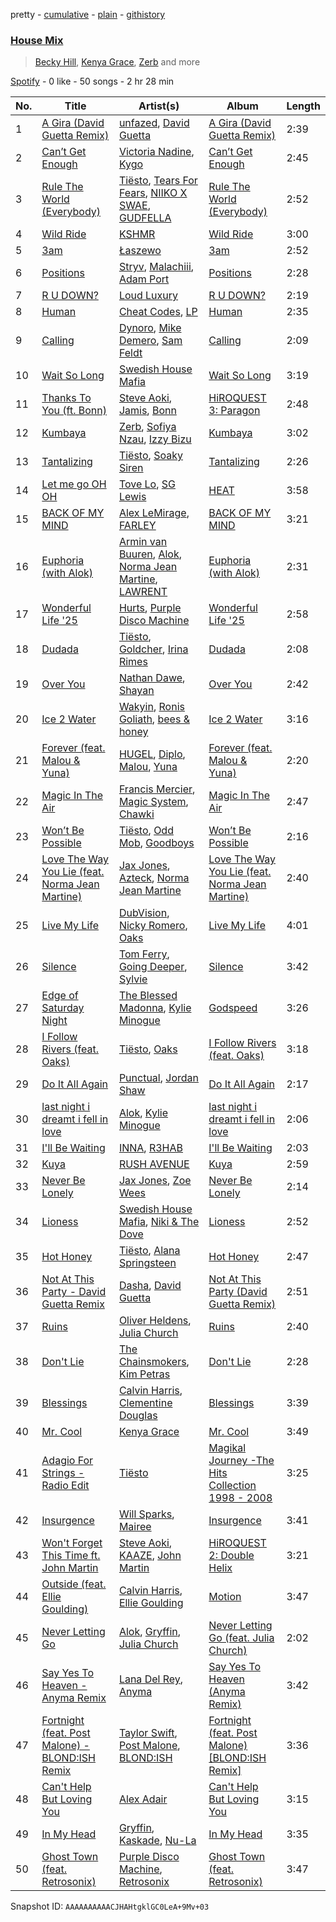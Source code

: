 pretty - [cumulative](/playlists/cumulative/37i9dQZF1EQpoj8u9Hn81e.md) - [plain](/playlists/plain/37i9dQZF1EQpoj8u9Hn81e) - [githistory](https://github.githistory.xyz/mdn522/spotify-playlist-archive/blob/main/playlists/plain/37i9dQZF1EQpoj8u9Hn81e)

### [House Mix](https://open.spotify.com/playlist/37i9dQZF1EQpoj8u9Hn81e)

> <a href=spotify:playlist:37i9dQZF1EIVOsAqNJ1dx9>Becky Hill</a>, <a href=spotify:playlist:37i9dQZF1EIYZboq0pDbw8>Kenya Grace</a>, <a href=spotify:playlist:37i9dQZF1EIXh46BFuyyfA>Zerb</a> and more

[Spotify](https://open.spotify.com/user/spotify) - 0 like - 50 songs - 2 hr 28 min

| No. | Title | Artist(s) | Album | Length |
|---|---|---|---|---|
| 1 | [A Gira \(David Guetta Remix\)](https://open.spotify.com/track/2AZVoftjLl883aKfk8wSJn) | [unfazed](https://open.spotify.com/artist/6Wum1TGlR5ndmClcDmHeg0), [David Guetta](https://open.spotify.com/artist/1Cs0zKBU1kc0i8ypK3B9ai) | [A Gira \(David Guetta Remix\)](https://open.spotify.com/album/2AFJKP1Leyqf3hyxabUppZ) | 2:39 |
| 2 | [Can’t Get Enough](https://open.spotify.com/track/6zY829UlOMYoOIULHiGIZz) | [Victoria Nadine](https://open.spotify.com/artist/59ha4Qt5jtbrFQljKZrx8K), [Kygo](https://open.spotify.com/artist/23fqKkggKUBHNkbKtXEls4) | [Can’t Get Enough](https://open.spotify.com/album/3AjPHQqgkjcqwhpRxwiFP2) | 2:45 |
| 3 | [Rule The World \(Everybody\)](https://open.spotify.com/track/2f2dRxjiUOoV5qhZFbnVO6) | [Tiësto](https://open.spotify.com/artist/2o5jDhtHVPhrJdv3cEQ99Z), [Tears For Fears](https://open.spotify.com/artist/4bthk9UfsYUYdcFyqxmSUU), [NIIKO X SWAE](https://open.spotify.com/artist/7ui1kBUIbujvJnIXxDjoWz), [GUDFELLA](https://open.spotify.com/artist/3KjZMSSy0BaCVdvL0VABRO) | [Rule The World \(Everybody\)](https://open.spotify.com/album/6Br9xGHQxq9VrTjsiYJ7NJ) | 2:52 |
| 4 | [Wild Ride](https://open.spotify.com/track/6MNUgYj2zReIKveWUBY2uD) | [KSHMR](https://open.spotify.com/artist/2wX6xSig4Rig5kZU6ePlWe) | [Wild Ride](https://open.spotify.com/album/0Gvqxk76tbtQaIDySOUpaT) | 3:00 |
| 5 | [3am](https://open.spotify.com/track/7qAuCJDxFwt6Zp8WWVK15h) | [Łaszewo](https://open.spotify.com/artist/6jxGLrn1I14RIeRYodOpLN) | [3am](https://open.spotify.com/album/4iwqQzA2I4bjGedTQjCKQV) | 2:52 |
| 6 | [Positions](https://open.spotify.com/track/3nnStd7PMGgrN0tfmdhv3j) | [Stryv](https://open.spotify.com/artist/6XjgqvaVLUib6lCerbZrYD), [Malachiii](https://open.spotify.com/artist/37lTKHi901VnwngQ7C8noT), [Adam Port](https://open.spotify.com/artist/2loEsOijJ6XiGzWYFXMIRk) | [Positions](https://open.spotify.com/album/3PrRNJ8J2SsqlPjjNvDeah) | 2:28 |
| 7 | [R U DOWN?](https://open.spotify.com/track/7DPGoEqSqJb8DuMjlwPCaD) | [Loud Luxury](https://open.spotify.com/artist/6t1gpxYbY8OlLA7D2RiikQ) | [R U DOWN?](https://open.spotify.com/album/0U4SQdmsqFF9dEeX2lzqKd) | 2:19 |
| 8 | [Human](https://open.spotify.com/track/3QV6KLr9VXTDMRLW0OSMUA) | [Cheat Codes](https://open.spotify.com/artist/7DMveApC7UnC2NPfPvlHSU), [LP](https://open.spotify.com/artist/0J7U24vlOOIeMpuaO6Q85A) | [Human](https://open.spotify.com/album/572MbsTP9h95W06jzXL1W2) | 2:35 |
| 9 | [Calling](https://open.spotify.com/track/470PN5CnJESugNjH3BUbGz) | [Dynoro](https://open.spotify.com/artist/3v6Ji4uoWtKRkhuDUaxi9n), [Mike Demero](https://open.spotify.com/artist/6rC45dneYNC1ulqOz12cyK), [Sam Feldt](https://open.spotify.com/artist/20gsENnposVs2I4rQ5kvrf) | [Calling](https://open.spotify.com/album/5mjzpW4bXDMFzz6OonCFaQ) | 2:09 |
| 10 | [Wait So Long](https://open.spotify.com/track/1UlkpIKiVchDMB03AN6LmT) | [Swedish House Mafia](https://open.spotify.com/artist/1h6Cn3P4NGzXbaXidqURXs) | [Wait So Long](https://open.spotify.com/album/4iJYUempAYp2xtPrUX5qKl) | 3:19 |
| 11 | [Thanks To You \(ft\. Bonn\)](https://open.spotify.com/track/61A4UoD4FQhCJOlIJlfmnz) | [Steve Aoki](https://open.spotify.com/artist/77AiFEVeAVj2ORpC85QVJs), [Jamis](https://open.spotify.com/artist/2SdcyCKXwjtQJymVLGyBlx), [Bonn](https://open.spotify.com/artist/7Io0XduXk7aOHFHA7sLru2) | [HiROQUEST 3: Paragon](https://open.spotify.com/album/0SZQbOi7KSqnvTu6l7d9YR) | 2:48 |
| 12 | [Kumbaya](https://open.spotify.com/track/4y6rZU5JCcDrksYDq7CMAY) | [Zerb](https://open.spotify.com/artist/6mDl7lQiLxT0iQ8LYhAlWy), [Sofiya Nzau](https://open.spotify.com/artist/5Y2FS5YbGf7yRDumzD5nY3), [Izzy Bizu](https://open.spotify.com/artist/6b5YOgXIliAozdo49vUCJQ) | [Kumbaya](https://open.spotify.com/album/7oZ3sI01WJZqdo1ijWxKrO) | 3:02 |
| 13 | [Tantalizing](https://open.spotify.com/track/799db91cR00On6N158VLHS) | [Tiësto](https://open.spotify.com/artist/2o5jDhtHVPhrJdv3cEQ99Z), [Soaky Siren](https://open.spotify.com/artist/1XWxrP7USdeZ3LKlXxdhpC) | [Tantalizing](https://open.spotify.com/album/6zE4ILhnXYqXot6bVh2k0C) | 2:26 |
| 14 | [Let me go OH OH](https://open.spotify.com/track/1Bsj770Tk7TNGMuvNCYWZp) | [Tove Lo](https://open.spotify.com/artist/4NHQUGzhtTLFvgF5SZesLK), [SG Lewis](https://open.spotify.com/artist/0GG2cWaonE4JPrjcCCQ1EG) | [HEAT](https://open.spotify.com/album/5xBJBxfQFowtJ5yq7MnXMG) | 3:58 |
| 15 | [BACK OF MY MIND](https://open.spotify.com/track/2KICDTj8KkODjuit7v4AK6) | [Alex LeMirage](https://open.spotify.com/artist/2fYtH8OoLTeDIicmFH9dNu), [FARLEY](https://open.spotify.com/artist/7uYA1SvZLemlrGJxyqdf4O) | [BACK OF MY MIND](https://open.spotify.com/album/19uIrDTrWHNYP4uqmUNVcE) | 3:21 |
| 16 | [Euphoria \(with Alok\)](https://open.spotify.com/track/2Fv1x10CiHukDdu96CYeHc) | [Armin van Buuren](https://open.spotify.com/artist/0SfsnGyD8FpIN4U4WCkBZ5), [Alok](https://open.spotify.com/artist/0NGAZxHanS9e0iNHpR8f2W), [Norma Jean Martine](https://open.spotify.com/artist/2fsk4VlJdNF6G8cCMDrrzB), [LAWRENT](https://open.spotify.com/artist/0O9m6ZuAAvUOhT6OgbtAmI) | [Euphoria \(with Alok\)](https://open.spotify.com/album/3lFUdKS5aaxORrnAzj7XIp) | 2:31 |
| 17 | [Wonderful Life '25](https://open.spotify.com/track/3HiwSiBqwXHy20VUVv44We) | [Hurts](https://open.spotify.com/artist/3w4VAlllkAWI6m0AV0Gn6a), [Purple Disco Machine](https://open.spotify.com/artist/2WBJQGf1bT1kxuoqziH5g4) | [Wonderful Life '25](https://open.spotify.com/album/1AF8ip6XRTWQkN1y5rQm2a) | 2:58 |
| 18 | [Dudada](https://open.spotify.com/track/1GENOPUqhM4POXH65ZnqZm) | [Tiësto](https://open.spotify.com/artist/2o5jDhtHVPhrJdv3cEQ99Z), [Goldcher](https://open.spotify.com/artist/1n9K41Jye8s8F0z1hb1Qhz), [Irina Rimes](https://open.spotify.com/artist/1OQa8VMULlbmbFmDcdfBZj) | [Dudada](https://open.spotify.com/album/6IvbfG3vczBLqQITICdpKR) | 2:08 |
| 19 | [Over You](https://open.spotify.com/track/0GWpFejiwi53OSfiyXyIDJ) | [Nathan Dawe](https://open.spotify.com/artist/2gduEC76ry33RVurAvT05p), [Shayan](https://open.spotify.com/artist/5pOyB5GTPmBekPeDXbAuac) | [Over You](https://open.spotify.com/album/5HajT51f4NCbAIANcVrlIe) | 2:42 |
| 20 | [Ice 2 Water](https://open.spotify.com/track/697Ub7j26uCkn3VtWSucG3) | [Wakyin](https://open.spotify.com/artist/2CnJJITnV40TB5UtCRhwIZ), [Ronis Goliath](https://open.spotify.com/artist/7ab3brrz3yehEwzYJf7F8t), [bees & honey](https://open.spotify.com/artist/2OFij1ppCwYFCOTq7vzafi) | [Ice 2 Water](https://open.spotify.com/album/07QpZOg940gjr7NqqtdPTd) | 3:16 |
| 21 | [Forever \(feat\. Malou & Yuna\)](https://open.spotify.com/track/0WS1qLcXKsCGt5e3dqq30S) | [HUGEL](https://open.spotify.com/artist/5PlfkPxwCpRRWQJBxCa0By), [Diplo](https://open.spotify.com/artist/5fMUXHkw8R8eOP2RNVYEZX), [Malou](https://open.spotify.com/artist/5mU7ohKXRejACFS8eZIixp), [Yuna](https://open.spotify.com/artist/3kHVioJpVxlazAAKQ64pC1) | [Forever \(feat\. Malou & Yuna\)](https://open.spotify.com/album/4nXpTQXjFGtB5n3vC76IBR) | 2:20 |
| 22 | [Magic In The Air](https://open.spotify.com/track/29CvrDmscTVF9tD5Pyd8hQ) | [Francis Mercier](https://open.spotify.com/artist/44qAhQu52dYKcHOFQd3esf), [Magic System](https://open.spotify.com/artist/6MvRVq0CtpQQlwnIiszV8F), [Chawki](https://open.spotify.com/artist/79b2ipSR68Uf9EzA438KZt) | [Magic In The Air](https://open.spotify.com/album/6xqtYll27YUCy4amaLlByu) | 2:47 |
| 23 | [Won’t Be Possible](https://open.spotify.com/track/20kaCbdgkJRUPniPVZgsoR) | [Tiësto](https://open.spotify.com/artist/2o5jDhtHVPhrJdv3cEQ99Z), [Odd Mob](https://open.spotify.com/artist/4qLwtWhlhyAoQ4S9mSrDW9), [Goodboys](https://open.spotify.com/artist/2nm38smINjms1LtczR0Cei) | [Won’t Be Possible](https://open.spotify.com/album/6AsH075qDhDhjb7S56zY7p) | 2:16 |
| 24 | [Love The Way You Lie \(feat\. Norma Jean Martine\)](https://open.spotify.com/track/0KEQ6X89UPO4wUFjLoIERl) | [Jax Jones](https://open.spotify.com/artist/4Q6nIcaBED8qUel8bBx6Cr), [Azteck](https://open.spotify.com/artist/13NpuESz6tlK819yBs0PuS), [Norma Jean Martine](https://open.spotify.com/artist/2fsk4VlJdNF6G8cCMDrrzB) | [Love The Way You Lie \(feat\. Norma Jean Martine\)](https://open.spotify.com/album/5P3i2e0G7OZFlHW6k01qNE) | 2:40 |
| 25 | [Live My Life](https://open.spotify.com/track/2a0Az8oSMkiZjOpWNzXICs) | [DubVision](https://open.spotify.com/artist/3XINWZaloea97SIRiyTJxX), [Nicky Romero](https://open.spotify.com/artist/5ChF3i92IPZHduM7jN3dpg), [Oaks](https://open.spotify.com/artist/1X2sRzO3K7Uvry9JWbG2iO) | [Live My Life](https://open.spotify.com/album/7C4dHLELP7ivO6HXeLltK3) | 4:01 |
| 26 | [Silence](https://open.spotify.com/track/3JvijFDDd3fUj4DZxcGw0l) | [Tom Ferry](https://open.spotify.com/artist/7nLgDxwtRUTbagZKa9aaVA), [Going Deeper](https://open.spotify.com/artist/2SHmJ9pvh1h1TXu2WulzL4), [Sylvie](https://open.spotify.com/artist/65ZxzibB1frczfKSahNg5R) | [Silence](https://open.spotify.com/album/0ZWIMOsnBMBlTihsaKpfn4) | 3:42 |
| 27 | [Edge of Saturday Night](https://open.spotify.com/track/2Ti9DOQRFRsrD1TIA3VjKw) | [The Blessed Madonna](https://open.spotify.com/artist/4TvhRzxIL1le2PWCeUqxQw), [Kylie Minogue](https://open.spotify.com/artist/4RVnAU35WRWra6OZ3CbbMA) | [Godspeed](https://open.spotify.com/album/0WGs5bQx4HefdubdFh1kfE) | 3:26 |
| 28 | [I Follow Rivers \(feat\. Oaks\)](https://open.spotify.com/track/6M5JL2JSOjLIZQa0Q5enm9) | [Tiësto](https://open.spotify.com/artist/2o5jDhtHVPhrJdv3cEQ99Z), [Oaks](https://open.spotify.com/artist/1X2sRzO3K7Uvry9JWbG2iO) | [I Follow Rivers \(feat\. Oaks\)](https://open.spotify.com/album/3vjWF2fhq3aQd7HMa1ubnX) | 3:18 |
| 29 | [Do It All Again](https://open.spotify.com/track/6BwPstqf4RoRMbDidFWNxE) | [Punctual](https://open.spotify.com/artist/1ocnIbhFWM9bSPrd7Hu4zF), [Jordan Shaw](https://open.spotify.com/artist/6Z8vLeI1ZMj2kzTNWVOBXr) | [Do It All Again](https://open.spotify.com/album/1WIy38HHVBg8KG3hVkCE2V) | 2:17 |
| 30 | [last night i dreamt i fell in love](https://open.spotify.com/track/6t1pBY6VYjNM9SJEBieyJw) | [Alok](https://open.spotify.com/artist/0NGAZxHanS9e0iNHpR8f2W), [Kylie Minogue](https://open.spotify.com/artist/4RVnAU35WRWra6OZ3CbbMA) | [last night i dreamt i fell in love](https://open.spotify.com/album/2guIXbgAa9lVRKQSlb1uvA) | 2:06 |
| 31 | [I'll Be Waiting](https://open.spotify.com/track/6XTU69FaoVOajBXBOP6WhG) | [INNA](https://open.spotify.com/artist/2w9zwq3AktTeYYMuhMjju8), [R3HAB](https://open.spotify.com/artist/6cEuCEZu7PAE9ZSzLLc2oQ) | [I'll Be Waiting](https://open.spotify.com/album/3tBpgP3wphhWXwSI0Rxva0) | 2:03 |
| 32 | [Kuya](https://open.spotify.com/track/6j13gtaP8VAmDgOHkh89d4) | [RUSH AVENUE](https://open.spotify.com/artist/0BuZtV1vrh5miIrx1ZPgFP) | [Kuya](https://open.spotify.com/album/618hJdECqC2xIG42Gf8Fkm) | 2:59 |
| 33 | [Never Be Lonely](https://open.spotify.com/track/4beKzTMCCMDizozv4Y3Shj) | [Jax Jones](https://open.spotify.com/artist/4Q6nIcaBED8qUel8bBx6Cr), [Zoe Wees](https://open.spotify.com/artist/03d2mJXSMtuPI0nIvLnhoS) | [Never Be Lonely](https://open.spotify.com/album/1DCiXnF1Z9XX4zxYCFytSX) | 2:14 |
| 34 | [Lioness](https://open.spotify.com/track/73rh3AJNXQl8iMWgWRrQTR) | [Swedish House Mafia](https://open.spotify.com/artist/1h6Cn3P4NGzXbaXidqURXs), [Niki & The Dove](https://open.spotify.com/artist/4hiLNlqr4vQdiuo1aQKSXS) | [Lioness](https://open.spotify.com/album/2IG3XIcW8Vzk6rWJh0UU2u) | 2:52 |
| 35 | [Hot Honey](https://open.spotify.com/track/7fZtgiJSNJ2QarKKKSssBp) | [Tiësto](https://open.spotify.com/artist/2o5jDhtHVPhrJdv3cEQ99Z), [Alana Springsteen](https://open.spotify.com/artist/4TPT9nwjRvEV49q7f8p4fy) | [Hot Honey](https://open.spotify.com/album/2OB4KiVHmAuD7CGpMmiqC5) | 2:47 |
| 36 | [Not At This Party \- David Guetta Remix](https://open.spotify.com/track/6eAdBskdGxnbUVXxEUu3io) | [Dasha](https://open.spotify.com/artist/7Ez6lTtSMjMf2YSYpukP1I), [David Guetta](https://open.spotify.com/artist/1Cs0zKBU1kc0i8ypK3B9ai) | [Not At This Party \(David Guetta Remix\)](https://open.spotify.com/album/2PdajQLCzFMKVuJgnRTTaR) | 2:51 |
| 37 | [Ruins](https://open.spotify.com/track/4jfB2EGWbtWzDoM696Ch6u) | [Oliver Heldens](https://open.spotify.com/artist/5nki7yRhxgM509M5ADlN1p), [Julia Church](https://open.spotify.com/artist/4dHGNdVhBxCJUyMk9dR727) | [Ruins](https://open.spotify.com/album/13xj625T4hyjosgTEZBRLH) | 2:40 |
| 38 | [Don't Lie](https://open.spotify.com/track/5is9ECympHEpAyTw22IDC5) | [The Chainsmokers](https://open.spotify.com/artist/69GGBxA162lTqCwzJG5jLp), [Kim Petras](https://open.spotify.com/artist/3Xt3RrJMFv5SZkCfUE8C1J) | [Don't Lie](https://open.spotify.com/album/4OjKYMqojvunC37Usp9Myf) | 2:28 |
| 39 | [Blessings](https://open.spotify.com/track/78nx0HDJIFD5xDq2L5420Z) | [Calvin Harris](https://open.spotify.com/artist/7CajNmpbOovFoOoasH2HaY), [Clementine Douglas](https://open.spotify.com/artist/4DWuml4Jf6K81b5rAPwMb6) | [Blessings](https://open.spotify.com/album/5awEnPUdqgYwqsc33hPk52) | 3:39 |
| 40 | [Mr\. Cool](https://open.spotify.com/track/5vRvTccr05SrSnqVvNAmVX) | [Kenya Grace](https://open.spotify.com/artist/7uMDnSZyUYNBPLhPMNuaM2) | [Mr\. Cool](https://open.spotify.com/album/0WWOtu5YJdA6KPxZj9Z6dn) | 3:49 |
| 41 | [Adagio For Strings \- Radio Edit](https://open.spotify.com/track/76uTbKqlADkTPQ1bXHMBww) | [Tiësto](https://open.spotify.com/artist/2o5jDhtHVPhrJdv3cEQ99Z) | [Magikal Journey \-The Hits Collection 1998 \- 2008](https://open.spotify.com/album/0pM9VeFKV3Ea3KCuQkfCZN) | 3:25 |
| 42 | [Insurgence](https://open.spotify.com/track/4VYMObU9l6llm2CpZrlwuP) | [Will Sparks](https://open.spotify.com/artist/1u7OVFmWah4wQhOPIbUb8U), [Mairee](https://open.spotify.com/artist/0e3qT2AqBNTqmo0d5OMzd6) | [Insurgence](https://open.spotify.com/album/1eFDhHEtuk7wH81nIieOuK) | 3:41 |
| 43 | [Won't Forget This Time ft\. John Martin](https://open.spotify.com/track/2ty5Ke6FJb5ggQBQabfEmf) | [Steve Aoki](https://open.spotify.com/artist/77AiFEVeAVj2ORpC85QVJs), [KAAZE](https://open.spotify.com/artist/6WGE3kO8ULME2ErBcOksSR), [John Martin](https://open.spotify.com/artist/2auikkNYqigWStoHWK1Grq) | [HiROQUEST 2: Double Helix](https://open.spotify.com/album/4pkSnhESY9LSZUk1n0pLTT) | 3:21 |
| 44 | [Outside \(feat\. Ellie Goulding\)](https://open.spotify.com/track/7MmG8p0F9N3C4AXdK6o6Eb) | [Calvin Harris](https://open.spotify.com/artist/7CajNmpbOovFoOoasH2HaY), [Ellie Goulding](https://open.spotify.com/artist/0X2BH1fck6amBIoJhDVmmJ) | [Motion](https://open.spotify.com/album/48zisMeiXniWLzOQghbPqS) | 3:47 |
| 45 | [Never Letting Go](https://open.spotify.com/track/50aavjIFmj5VB6Cxkcx2X7) | [Alok](https://open.spotify.com/artist/0NGAZxHanS9e0iNHpR8f2W), [Gryffin](https://open.spotify.com/artist/2ZRQcIgzPCVaT9XKhXZIzh), [Julia Church](https://open.spotify.com/artist/4dHGNdVhBxCJUyMk9dR727) | [Never Letting Go \(feat\. Julia Church\)](https://open.spotify.com/album/3D4noTUY4HJPPf3Swo3XM9) | 2:02 |
| 46 | [Say Yes To Heaven \- Anyma Remix](https://open.spotify.com/track/6YzWNNWyxVGC0eczvuUtmF) | [Lana Del Rey](https://open.spotify.com/artist/00FQb4jTyendYWaN8pK0wa), [Anyma](https://open.spotify.com/artist/4iBwchw0U0GZv5RfVYSMxN) | [Say Yes To Heaven \(Anyma Remix\)](https://open.spotify.com/album/35ZI8inROOaI4YkvOmCSLq) | 3:42 |
| 47 | [Fortnight \(feat\. Post Malone\) \- BLOND:ISH Remix](https://open.spotify.com/track/1gejz5ROvJBUb6WJzkMAcc) | [Taylor Swift](https://open.spotify.com/artist/06HL4z0CvFAxyc27GXpf02), [Post Malone](https://open.spotify.com/artist/246dkjvS1zLTtiykXe5h60), [BLOND:ISH](https://open.spotify.com/artist/6zsJjoCtL1WByG0VsuFWzR) | [Fortnight \(feat\. Post Malone\) \[BLOND:ISH Remix\]](https://open.spotify.com/album/1agEHpWnELaZHWzcbGDCpu) | 3:36 |
| 48 | [Can't Help But Loving You](https://open.spotify.com/track/62wTeRZbLjVp8JrELsghQ5) | [Alex Adair](https://open.spotify.com/artist/1mrrvBvbrm28iYaPlJ9mG5) | [Can't Help But Loving You](https://open.spotify.com/album/3OFYGKxrH7CMhIGPStdike) | 3:15 |
| 49 | [In My Head](https://open.spotify.com/track/5zXfHNzmiGLpMJhzFdD7bM) | [Gryffin](https://open.spotify.com/artist/2ZRQcIgzPCVaT9XKhXZIzh), [Kaskade](https://open.spotify.com/artist/6TQj5BFPooTa08A7pk8AQ1), [Nu\-La](https://open.spotify.com/artist/4yzrGOiPCcssfpKBT0bnHR) | [In My Head](https://open.spotify.com/album/40SaMKXFBRBnQJpAkXzcHr) | 3:35 |
| 50 | [Ghost Town \(feat\. Retrosonix\)](https://open.spotify.com/track/0nhzNdW0JATIGNAYNMqLOS) | [Purple Disco Machine](https://open.spotify.com/artist/2WBJQGf1bT1kxuoqziH5g4), [Retrosonix](https://open.spotify.com/artist/7ozZtCyuxy8HQjCW7RYdEx) | [Ghost Town \(feat\. Retrosonix\)](https://open.spotify.com/album/6WvJMCdN8BN7DgrtEeupwh) | 3:47 |

Snapshot ID: `AAAAAAAAAACJHAHtgklGC0LeA+9Mv+03`
